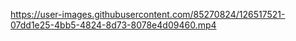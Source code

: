 

https://user-images.githubusercontent.com/85270824/126517521-07dd1e25-4bb5-4824-8d73-8078e4d09460.mp4

